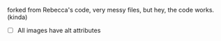 forked from Rebecca's code, very messy files, but hey, the code works. (kinda)
- [ ] All images have alt attributes

